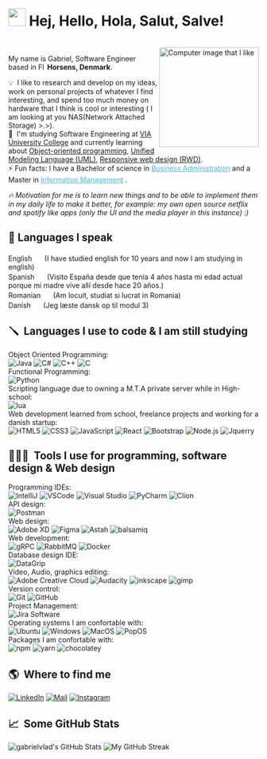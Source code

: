 # <img src="https://cdn.jsdelivr.net/gh/gabrielvlad/assets-cdn@main/PersonalGithubReadme/HandGreet.gif" width="35px" height="35px" />&nbsp;<b>Hej, Hello, Hola, Salut, Salve!</b>

<br>

<img alt="Computer image that I like" align="right" src="https://cdn.jsdelivr.net/gh/gabrielvlad/assets-cdn@main/PersonalGithubReadme/computer-illustration.png" width="200"/>
<p align="left">
  <p>My name is Gabriel, Software Engineer based in <img alt="Flag of Denmark" src="https://cdn.jsdelivr.net/gh/gabrielvlad/assets-cdn@main/PersonalGithubReadme/Flag_of_Denmark.svg" width="14px"/> <b>Horsens, Denmark</b>.</p>

💡 &nbsp;I like to research and develop on my ideas, work on personal projects of whatever I find interesting, and spend too
much money on hardware that I think is cool or interesting ( I am looking at you NAS(Network Attached Storage) >.>).\
🌱 &nbsp;I'm studying Software Engineering at <a href="https://www.via.dk/">VIA University College</a> and currently learning about <a href="https://en.wikipedia.org/wiki/Object-oriented_programming">Object-oriented programming</a>, <a href="https://en.wikipedia.org/wiki/Unified_Modeling_Language">Unified Modeling Language (UML)</a>, <a href="https://en.wikipedia.org/wiki/Responsive_web_design">Responsive web design (RWD)</a>.\
⚡ Fun facts: I have a Bachelor of science in <a style="color:#45b8d8" href="https://en.wikipedia.org/wiki/Business_administration" target="_blank"><u>Business Administration</u></a> and a Master in <a style="color:#45b8d8" href="https://en.wikipedia.org/wiki/Information_Management" target="_blank"><u>Information Management</u></a> .

*:fire:&nbsp;Motivation for me is to learn new things and to be able to implement them in my daily life to make it better, for example: my own open source netflix and spotify like apps (only the UI and the media player in this instance) :)*

## 💬&nbsp;Languages I speak ##

English <img src="https://cdn.jsdelivr.net/gh/gabrielvlad/assets-cdn@main/PersonalGithubReadme/Flag_of_the_United_Kingdom.svg" width="17px"/> (I have studied english for 10 years and now I am studying in english)<br>
Spanish <img src="https://cdn.jsdelivr.net/gh/gabrielvlad/assets-cdn@main/PersonalGithubReadme/Flag_of_Spain.svg" width="17px"/> (Visito España desde que tenía 4 años hasta mi edad actual porque mi madre vive allí desde hace 20 años.)<br>
Romanian <img src="https://cdn.jsdelivr.net/gh/gabrielvlad/assets-cdn@main/PersonalGithubReadme/Flag_of_Romania.svg" width="17"/> (Am locuit, studiat si lucrat in Romania)<br>
Danish <img src="https://cdn.jsdelivr.net/gh/gabrielvlad/assets-cdn@main/PersonalGithubReadme/Flag_of_Denmark.svg" width="17px"/> (Jeg læste dansk op til modul 3)

<!--- Maybe mention that I also understand French and German, but I can't speak them -->

## 🪛 &nbsp;Languages I use to code & I am still studying ##

<p>
    Object Oriented Programming:<br>
    <img alt="Java" src="https://img.shields.io/badge/-Java-007396?style=flat-square&logo=java&logoColor=white" />
    <img alt="C#" src="https://img.shields.io/badge/-C%23-239120?style=flat-square&logo=c-sharp&logoColor=white" />
    <img alt="C++" src="https://img.shields.io/badge/-C++-00599C?style=flat-square&logo=c%2B%2B&logoColor=white" />
    <img alt="C" src="https://img.shields.io/badge/-C-A8B9CC?style=flat-square&logo=c&logoColor=white" />
    <br>Functional Programming:<br>
    <img alt="Python" src="https://img.shields.io/badge/-Python-3776AB?style=flat-square&logo=python&logoColor=white" />
    <br>Scripting language due to owning a M.T.A private server while in High-school:<br>
    <img alt="lua" src="https://img.shields.io/badge/-Lua-2C2D72?style=flat-square&logo=lua&logoColor=white" />
    <br>Web development learned from school, freelance projects and working for a danish startup:<br>
    <img alt="HTML5" src="https://img.shields.io/badge/-HTML5-E34F26?style=flat-square&logo=html5&logoColor=white" />
    <img alt="CSS3" src="https://img.shields.io/badge/-CSS3-1572B6?style=flat-square&logo=css3" />
    <img alt="JavaScript" src="https://img.shields.io/badge/-JavaScript-black?style=flat-square&logo=javascript" />
    <img alt="React" src="https://img.shields.io/badge/-React-black?style=flat-square&logo=react" />
    <img alt="Bootstrap" src="https://img.shields.io/badge/-Bootstrap-563D7C?style=flat-square&logo=bootstrap" />
    <img alt="Node.js" src="https://img.shields.io/badge/-Node.js-black?style=flat-square&logo=Node.js" />
    <img alt="Jquerry" src="https://img.shields.io/badge/-Jquerry-0769AD?style=flat-square&logo=jquery" />
</p>

## 👨🏻‍💻 &nbsp;Tools I use for programming, software design & Web design ##

<p>
Programming IDEs:<br>
<img alt="IntelliJ" src="https://img.shields.io/badge/-IntelliJ-000000?style=flat&logo=IntelliJ-IDEA&logoColor=white" />
<img alt="VSCode" src="https://img.shields.io/badge/-Visual_Studio_Code-0078D7?style=flat-square&logo=visual%20studio%20code&logoColor=white" />
<img alt="Visual Studio" src="https://img.shields.io/badge/-Visual_Studio-5C2D91?style=flat-square&logo=visual%20studio&logoColor=white" />
<img alt="PyCharm" src="https://img.shields.io/badge/-PyCharm-000000?style=flat-square&logo=pycharm&logoColor=white" />
<img alt="Clion" src="https://img.shields.io/badge/-Clion-000000?style=flat-square&logo=clion&logoColor=white" />
<br>API design:<br>
<img alt="Postman" src="https://img.shields.io/badge/-Postman-FF6C37?style=flat-square&logo=postman&logoColor=white" />
<br>Web design:<br>
<img alt="Adobe XD" src="https://img.shields.io/badge/-Adobe_XD-FF61F6?style=flat-square&logo=adobe-xd&logoColor=white" />
<img alt="Figma" src="https://img.shields.io/badge/-Figma-F24E1E?style=flat-square&logo=figma&logoColor=white" />
<img alt="Astah" src="https://img.shields.io/badge/-Astah-FF6C37?style=flat-square&logo=astah&logoColor=white" />
<img alt="balsamiq" src="https://img.shields.io/badge/-Balsamiq-FF6C37?style=flat-square&logo=balsamiq&logoColor=white" />
<br>Web development:<br>
<img alt="gRPC" src="https://img.shields.io/badge/-gRPC-FF6C37?style=flat-square&logo=grpc&logoColor=white" />
<img alt="RabbitMQ" src="https://img.shields.io/badge/-RabbitMQ-FF6C37?style=flat-square&logo=rabbitmq&logoColor=white" />
<img alt="Docker" src="https://img.shields.io/badge/-Docker-2496ED?style=flat-square&logo=docker&logoColor=white" />
<br>Database design IDE:<br>
<img alt="DataGrip" src="https://img.shields.io/badge/-DataGrip-000000?style=flat-square&logo=datagrip&logoColor=white" />
<br>Video, Audio, graphics editing:<br>
<img alt="Adobe Creative Cloud" src="https://img.shields.io/badge/-Adobe_Creative_Cloud-DA1F26?style=flat-square&logo=adobe-creative-cloud&logoColor=white" />
<img alt="Audacity" src="https://img.shields.io/badge/-Audacity-000000?style=flat-square&logo=audacity&logoColor=white" />
<img alt="inkscape" src="https://img.shields.io/badge/-Inkscape-000000?style=flat-square&logo=inkscape&logoColor=white" />
<img alt="gimp" src="https://img.shields.io/badge/-Gimp-5C5543?style=flat-square&logo=gimp&logoColor=white" />
<br>Version control:<br>
<img alt="Git" src="https://img.shields.io/badge/-Git-black?style=flat-square&logo=git" />
<img alt="GitHub" src="https://img.shields.io/badge/-GitHub-181717?style=flat-square&logo=github" />
<br>Project Management:<br>
<img alt="Jira Software" src="https://img.shields.io/badge/-Jira%20Software-0052CC?style=flat-square&logo=jira-software&logoColor=white" />
<br>Operating systems I am confortable with:<br>
<img alt="Ubuntu" src="https://img.shields.io/badge/-Ubuntu-E95420?style=flat-square&logo=ubuntu&logoColor=white" />
<img alt="Windows" src="https://img.shields.io/badge/-Windows-0078D6?style=flat-square&logo=windows&logoColor=white" />
<img alt="MacOS" src="https://img.shields.io/badge/-MacOS-000000?style=flat-square&logo=apple&logoColor=white" />
<img alt="PopOS" src="https://img.shields.io/badge/-PopOS-48B9C7?style=flat-square&logo=popos&logoColor=white" />
<br>Packages I am confortable with:<br>
<img alt="npm" src="https://img.shields.io/badge/-npm-CB3837?style=flat-square&logo=npm&logoColor=white" />
<img alt="yarn" src="https://img.shields.io/badge/-yarn-2C8EBB?style=flat-square&logo=yarn&logoColor=white" />
<img alt="chocolatey" src="https://img.shields.io/badge/-chocolatey-3581BA?style=flat-square&logo=chocolatey&logoColor=white" />
</p>

## 🌎 &nbsp;Where to find me ##

<p>
    <a href="https://www.linkedin.com/in/gabrielvlad22/" target="_blank"><img alt="LinkedIn" src="https://img.shields.io/badge/-Linkedin-%230077B5.svg?&style=for-the-badge&logo=linkedin&logoColor=white" /></a>
    <a href="mailto:gabriel.vlad@outlook.dk" target="_blank"><img alt="Mail" src="https://img.shields.io/badge/-Mail-%23D14836.svg?&style=for-the-badge&logo=gmail&logoColor=white" /></a>  
    <a href="https://www.instagram.com/gabriel.vlad22/" target="_blank"><img alt="Instagram" src="https://img.shields.io/badge/-Instagram-E4405F?style=for-the-badge&logo=instagram&logoColor=white" /></a>
</p>

## 📈 &nbsp;Some GitHub Stats ##

<span align="left"></span>

![gabrielvlad's GitHub Stats](https://github-readme-stats.vercel.app/api?username=gabrielvlad&show_icons=true&hide_border=true&bg_color=3D3D3D&title_color=00E6FE&icon_color=00E6FE&text_color=FFFFFF)
</span>
<span align="right">
![My GitHub Streak](http://github-readme-streak-stats.herokuapp.com?user=gabrielvlad&hide_border=true&theme=black-ice&background=3D3D3D&stroke=00E6FE)
</span>


